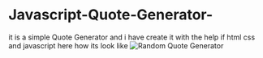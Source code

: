 # Javascript-Quote-Generator-
it is a simple Quote Generator and i have create it with the help if html css and javascript 
here how its look like
![Random Quote Generator](https://github.com/DilbaghToor/Javascript-Quote-Generator-/assets/129930782/e2389577-b567-4f9c-ad88-57b30adafd7f)
